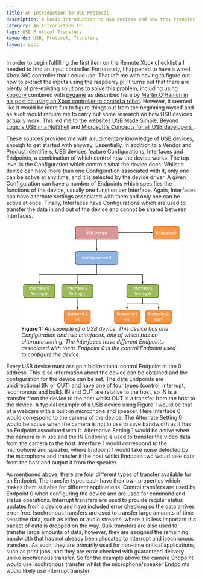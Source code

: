 ```yaml
---
title: An Introduction to USB Protocol
description: A basic introduction to USB devices and how they transfer data.
category: An Introduction to...
tags: USB Protocol Transfers
keywords: USB, Protocol, Transfers
layout: post
---
```

In order to begin fulfilling the first item on the Remote Xbox checklist a I needed to find an input controller.
Fortunately, I happened to have a wired Xbox 360 controller that I could use.
That left me with having to figure out how to extract the inputs using the raspberry pi.
It turns out that there are plenty of pre-existing solutions to solve this problem, including using [xboxdrv](http://pingus.seul.org/~grumbel/xboxdrv/) combined with [pygame](http://www.pygame.org/hifi.html) as described here by [Martin O'Hanlon in his post on using an Xbox controller to control a robot](http://www.stuffaboutcode.com/2014/10/raspberry-pi-xbox-360-controller-python.html).
However, it seemed like it would be more fun to figure things out from the beginning myself and as such would require me to carry out some research on how USB devices actually work.
This led me to the websites [USB Made Simple](http://www.usbmadesimple.co.uk/index.html), [Beyond Logic's USB in a NutShell](http://www.beyondlogic.org/usbnutshell/usb4.shtml#Control) and [Microsoft's Concepts for all USB developers ](https://msdn.microsoft.com/en-us/library/windows/hardware/dn303352(v=vs.85).aspx).

These sources provided me with a rudimentary knowledge of USB devices, enough to get started with anyway. Essentially, in addition to a Vendor and Product identifiers, USB devices feature Configurations, Interfaces and Endpoints, a combination of which control how the device works.
The top level is the Configuration which controls what the device does.
Whilst a device can have more than one Configuration associated with it, only one can be active at any time, and it is selected by the device driver.
A given Configuration can have a number of Endpoints which specifies the functions of the device, usually one function per Interface.
Again, Interfaces can have alternate settings associated with them and only one can be active at once.
Finally, Interfaces have Configurations which are used to transfer the data in and out of the device and cannot be shared between Interfaces.

<figure>
<center><a href="/assets/images/USBdevice.png"><img src="/assets/images/USBdevice.png" align="middle" width="500" ></a></center>
<figcaption>
<b>Figure 1:</b>
<i>An example of a USB device. This device has one Configuration and two Interfaces, one of which has an alternate setting. The Interfaces have different Endpoints associated with them. Endpoint 0 is the control Endpoint used to configure the device.</i>
</figcaption>
</figure>

Every USB device must assign a bidirectional control Endpoint at the 0 address.
This is so information about the device can be obtained and the configuration for the device can be set.
The data Endpoints are unidirectional (IN or OUT) and have one of four types (control, interrupt, isochronous and bulk).
IN and OUT are relative to the host, so IN is a transfer from the device to the host whilst OUT is a transfer from the host to the device.
A typical example of a USB device using Figure 1 would be that of a webcam with a built-in microphone and speaker.
Here Interface 0 would correspond to the camera of the device.
The Alternate Setting 0 would be active when the camera is not in use to save bandwidth as it has no Endpoint associated with it.
Alternative Setting 1 would be active when the camera is in use and the IN Endpoint is used to transfer the video data from the camera to the host.
Interface 1 would correspond to the microphone and speaker, where Endpoint 1 would take noise detected by the microphone and transfer it the host whilst Endpoint two would take data from the host and output it from the speaker.

As mentioned above, there are four different types of transfer available for an Endpoint.
The transfer types each have their own properties which makes them suitable for different applications.
Control transfers are used by Endpoint 0 when configuring the device and are used for command and status operations.
Interrupt transfers are used to provide regular status updates from a device and have included error checking so the data arrives error free.
Isochronous transfers are used to transfer large amounts of time sensitive data, such as video or audio streams, where it is less important if a packet of data is dropped on the way.
Bulk transfers are also used to transfer large amounts of data, however, they are assigned the remaining bandwidth that has not already been allocated to interrupt and isochronous transfers.
As such, they are primarily used for non-time critical applications, such as print jobs, and they are error checked with guaranteed delivery unlike isochronous transfer. So for the example above the camera Endpoint would use isochronous transfer whilst the microphone/speaker Endpoints would likely use interrupt transfer.
